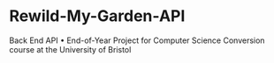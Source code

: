 # Rewild-My-Garden-API
Back End API • End-of-Year Project for Computer Science Conversion course at the University of Bristol

